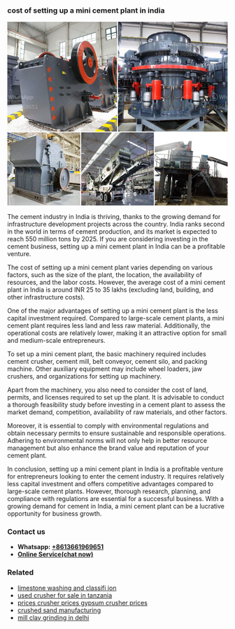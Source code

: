 <h3>cost of setting up a mini cement plant in india</h3><img src='1702953088.jpg' alt=''><p>The cement industry in India is thriving, thanks to the growing demand for infrastructure development projects across the country. India ranks second in the world in terms of cement production, and its market is expected to reach 550 million tons by 2025. If you are considering investing in the cement business, setting up a mini cement plant in India can be a profitable venture.</p><p>The cost of setting up a mini cement plant varies depending on various factors, such as the size of the plant, the location, the availability of resources, and the labor costs. However, the average cost of a mini cement plant in India is around INR 25 to 35 lakhs (excluding land, building, and other infrastructure costs).</p><p>One of the major advantages of setting up a mini cement plant is the less capital investment required. Compared to large-scale cement plants, a mini cement plant requires less land and less raw material. Additionally, the operational costs are relatively lower, making it an attractive option for small and medium-scale entrepreneurs.</p><p>To set up a mini cement plant, the basic machinery required includes cement crusher, cement mill, belt conveyor, cement silo, and packing machine. Other auxiliary equipment may include wheel loaders, jaw crushers, and organizations for setting up machinery.</p><p>Apart from the machinery, you also need to consider the cost of land, permits, and licenses required to set up the plant. It is advisable to conduct a thorough feasibility study before investing in a cement plant to assess the market demand, competition, availability of raw materials, and other factors.</p><p>Moreover, it is essential to comply with environmental regulations and obtain necessary permits to ensure sustainable and responsible operations. Adhering to environmental norms will not only help in better resource management but also enhance the brand value and reputation of your cement plant.</p><p>In conclusion, setting up a mini cement plant in India is a profitable venture for entrepreneurs looking to enter the cement industry. It requires relatively less capital investment and offers competitive advantages compared to large-scale cement plants. However, thorough research, planning, and compliance with regulations are essential for a successful business. With a growing demand for cement in India, a mini cement plant can be a lucrative opportunity for business growth.</p><h3>Contact us</h3><ul><li><strong>Whatsapp:&nbsp;<a href="https://wa.me/8613661969651">+8613661969651</a></strong></li><li><a href="https://swt.shibang-china.com/?git&amp;zhl&amp;cost of setting up a mini cement plant in india"><strong>Online Service(chat now)</strong></a></li></ul><h3>Related</h3><ul><li><a href='limestone washing and classifi ion.md'>limestone washing and classifi ion</a></li><li><a href='used crusher for sale in tanzania.md'>used crusher for sale in tanzania</a></li><li><a href='prices crusher prices gypsum crusher prices.md'>prices crusher prices gypsum crusher prices</a></li><li><a href='crushed sand manufacturing.md'>crushed sand manufacturing</a></li><li><a href='mill clay grinding in delhi.md'>mill clay grinding in delhi</a></li></ul>